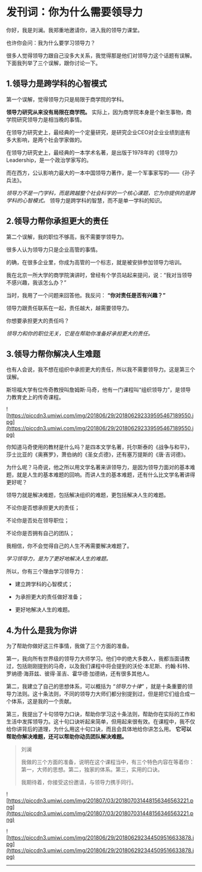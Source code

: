 # 发刊词：你为什么需要领导力

你好，我是刘澜。我郑重地邀请你，进入我的领导力课堂。

也许你会问：我为什么要学习领导力？

很多人觉得领导力跟自己没多大关系，我觉得那是他们对领导力这个话题有误解。下面我列举了三个误解，跟你讨论一下。

## 1.领导力是跨学科的心智模式

第一个误解，觉得领导力只是局限于商学院的学科。

 **领导力研究从来没有局限在商学院。** 实际上，因为商学院本身是个新生事物，商学院研究领导力是相当晚的事情。

在领导力研究史上，最经典的一个定量研究，是研究企业CEO对企业业绩到底有多大影响，是两个社会学家做的。

在领导力研究史上，最经典的一本学术名著，是出版于1978年的《领导力》Leadership，是一个政治学家写的。

而在西方，公认影响力最大的一本中国领导力著作，是一个军事家写的——《孙子兵法》。

 *领导力不是一门学科，而是跨越整个社会科学的一个核心课题，它为你提供的是跨学科的心智模式。* 领导力是跨学科的智慧，而不是单一学科的知识。

## 2.领导力帮你承担更大的责任

第二个误解，我的职位不够高，我不需要学领导力。

很多人认为领导力只是企业高管的事情。

的确，在很多企业里，你成为高管的一个标志，就是被安排参加领导力培训。

我在北京一所大学的商学院演讲时，曾经有个学员站起来提问，说：“我对当领导不感兴趣，我该怎么办？”

当时，我用了一个问题来回答他。我反问： **“你对责任是否有兴趣？”**

领导力跟责任联系在一起，责任越大，越需要领导力。

你想要承担更大的责任吗？

 *领导力和你的职位无关，它是在帮助你准备好承担更大的责任。*

## 3.领导力帮你解决人生难题

也有人会说，我不想在组织中承担更大的责任，所以我不需要领导力。这是第三个误解。

斯坦福大学有位传奇教授叫詹姆斯·马奇，他有一门课程叫“组织领导力”，是领导力教育史上的传奇课程。

![https://piccdn3.umiwi.com/img/201806/29/201806292339595467189550.jpg](https://piccdn3.umiwi.com/img/201806/29/201806292339595467189550.jpg)

你知道马奇使用的教材是什么吗？是四本文学名著，托尔斯泰的《战争与和平》，莎士比亚的《奥赛罗》，萧伯纳的《圣女贞德》，还有塞万提斯的《唐·吉诃德》。

为什么呢？马奇说，他之所以用文学名著来讲领导力，是因为领导力面对的基本难题，就是人生的基本难题的回响。而讲人生的基本难题，还有什么比文学名著讲得更好呢？

领导力就是解决难题，包括解决组织的难题，更包括解决人生的难题。

不论你是否想承担更大的责任；

不论你是否处在领导职位；

不论你是否拥有自己的团队；

我相信，你不会觉得自己的人生不再需要解决难题了。

 *学习领导力，是为了更好地解决人生的难题。*

所以，你有三个理由学习领导力：

* 建立跨学科的心智模式；

* 为承担更大的责任做好准备；

* 更好地解决人生的难题。

## 4.为什么是我为你讲

为了帮助你做好这三件事情，我做了三个方面的准备。

第一，我向所有世界级的领导力大师学习。他们中的绝大多数人，我都当面请教过，包括刚刚提到的马奇，以及我们课程中将会提到的沃伦·本尼斯、约翰·科特、罗纳德·海菲兹、彼得·圣吉、霍华德·加德纳，还有很多其他人。

第二，我建立了自己的思想体系，可以概括为 *“领导力十律”* ，就是十条重要的领导力法则。这十条法则，不同的领导力大师们都分别提到过，但是把它们组合成一个体系，这是我的一个贡献。

第三，我提出了十句领导力口诀，帮助你学习这十条法则，帮助你在实际的工作和生活中发挥领导力。这十句口诀听起来简单，但用起来很有效。在课程中，我不仅给你讲背后的道理，为什么用这十句口诀，而且会具体地给你讲怎么用。 **它可以帮助你解决难题，还可以帮助你动员团队解决难题。**

> 刘澜
> 
> 我做的三个方面的准备，说明在这个课程当中，有三个特色内容在等着你：第一，大师的思想。第二，独家的体系。第三，实用的口诀。
> 
> 我期待着，你接受这份邀请，与领导力携手同行。

![https://piccdn3.umiwi.com/img/201807/03/201807031448156346563221.png](https://piccdn3.umiwi.com/img/201807/03/201807031448156346563221.png)

![https://piccdn3.umiwi.com/img/201806/29/201806292344509516633878.jpg](https://piccdn3.umiwi.com/img/201806/29/201806292344509516633878.jpg)

---
